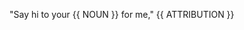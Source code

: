 <!--#
NOUN=daniel
ATTRIBUTION=Mark Wahlberg
$-->

"Say hi to your {{ NOUN }} for me," {{ ATTRIBUTION }}
